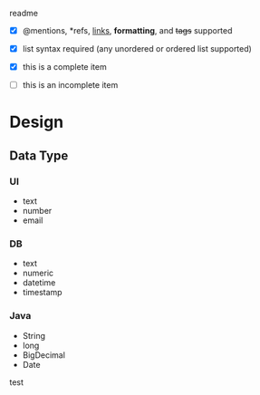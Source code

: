 readme
- [x] @mentions, *refs, [links](), **formatting**, and <del>tags</del> supported
- [x] list syntax required (any unordered or ordered list supported)
- [x] this is a complete item
- [ ] this is an incomplete item


# Design
## Data Type

### UI
* text
* number
* email

### DB
* text
* numeric
* datetime
* timestamp

### Java
* String
* long
* BigDecimal
* Date




test
